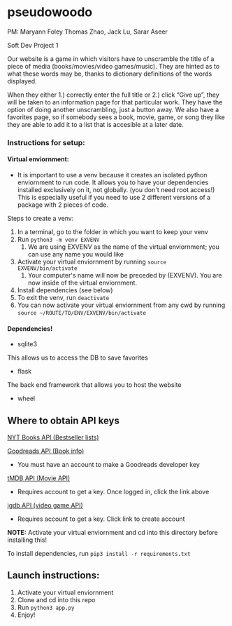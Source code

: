 # pseudowoodo
PM: Maryann Foley
Thomas Zhao, Jack Lu, Sarar Aseer

Soft Dev Project 1


Our website is a game in which visitors have to unscramble the title of a piece of media (books/movies/video games/music). They are hinted as to what these words may be, thanks to dictionary definitions of the words displayed.

When they either 1.) correctly enter the full title or 2.) click “Give up”, they will be taken to an information page for that particular work. They have the option of doing another unscrambling, just a button away.  We also have a favorites page, so if somebody sees a book, movie, game, or song they like they are able to add it to a list that is accesible at a later date.

### Instructions for setup:

#### Virtual enviornment:
- It is important to use a venv because it creates an isolated python enviornment to run code.  It allows you to
have your dependencies installed exclusively on it, not globally. (you don't need root access!)  This is especially useful if you need to use 2 different versions of a package with 2 pieces of code.

Steps to create a venv:
1. In a terminal, go to the folder in which you want to keep your venv
2. Run `python3 -m venv EXVENV`
   1. We are using EXVENV as the name of the virtual enviornment; you can use any name you would like
3. Activate your virtual enviornment by running `source EXVENV/bin/activate`
   1. Your computer's name will now be preceded by (EXVENV).  You are now inside of the virtual enviornment.
4. Install dependencies (see below)
5. To exit the venv, run `deactivate`
6. You can now activate your virtual enviornment from any cwd by running `source ~/ROUTE/TO/ENV/EXVENV/bin/activate`


#### Dependencies!
- sqlite3

This allows us to access the DB to save favorites
- flask

The back end framework that allows you to host the website
- wheel

## Where to obtain API keys
[NYT Books API (Bestseller lists)](http://developer.nytimes.com/signup)

[Goodreads API (Book info)](https://www.goodreads.com/api/keys)
- You must have an account to make a Goodreads developer key

[tMDB API (Movie API)](https://www.themoviedb.org/settings/api)
- Requires account to get a key. Once logged in, click the link above

[igdb API (video game API)](https://api.igdb.com/signup?plan_ids[]=2357355916792)
- Requires account to get a key. Click link to create account

__NOTE:__ Activate your virtual enviornment and cd into this directory before installing this!

To install dependencies, run `pip3 install -r requirements.txt`

## Launch instructions:
1. Activate your virtual enviornment
2. Clone and cd into this repo
3. Run `python3 app.py`
4. Enjoy!
